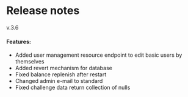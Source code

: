 # Release notes
v.3.6
#### Features:
* Added user management resource endpoint to edit basic users by themselves
* Added revert mechanism for database 
* Fixed balance replenish after restart
* Changed admin e-mail to standard
* Fixed challenge data return collection of nulls
